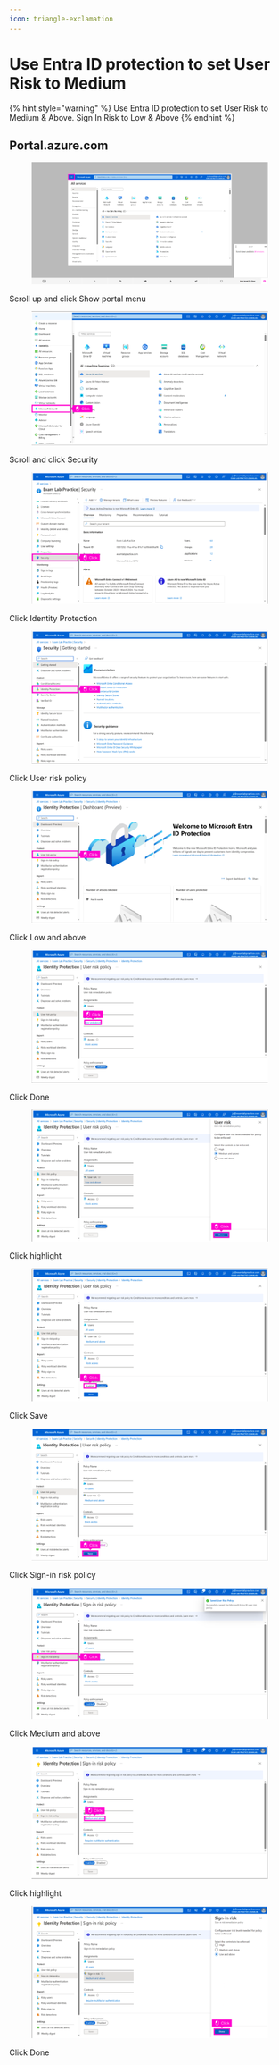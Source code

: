 ```yaml
---
icon: triangle-exclamation
---
```


# Use Entra ID protection to set User Risk to Medium

{% hint style="warning" %}
Use Entra ID protection to set User Risk to Medium & Above. Sign In Risk to Low & Above
{% endhint %}

## Portal.azure.com

<figure><img src="../../.gitbook/assets/image (13) (1).png" alt=""><figcaption></figcaption></figure>

Scroll up and click Show portal menu

<figure><img src="../../.gitbook/assets/image (1) (1) (1).png" alt=""><figcaption></figcaption></figure>

Scroll and click Security

<figure><img src="../../.gitbook/assets/image (2) (1) (1).png" alt=""><figcaption></figcaption></figure>

Click Identity Protection

<figure><img src="../../.gitbook/assets/image (3) (1) (1).png" alt=""><figcaption></figcaption></figure>

Click User risk policy

<figure><img src="../../.gitbook/assets/image (4) (1) (1).png" alt=""><figcaption></figcaption></figure>

Click Low and above

<figure><img src="../../.gitbook/assets/image (5) (1) (1).png" alt=""><figcaption></figcaption></figure>

Click Done

<figure><img src="../../.gitbook/assets/image (6) (1) (1).png" alt=""><figcaption></figcaption></figure>

Click highlight

<figure><img src="../../.gitbook/assets/image (7) (1) (1).png" alt=""><figcaption></figcaption></figure>

Click Save

<figure><img src="../../.gitbook/assets/image (8) (1) (1).png" alt=""><figcaption></figcaption></figure>

Click Sign-in risk policy

<figure><img src="../../.gitbook/assets/image (9) (1) (1).png" alt=""><figcaption></figcaption></figure>

Click Medium and above

<figure><img src="../../.gitbook/assets/image (10) (1) (1).png" alt=""><figcaption></figcaption></figure>

Click highlight

<figure><img src="../../.gitbook/assets/image (11) (1) (1).png" alt=""><figcaption></figcaption></figure>

Click Done

